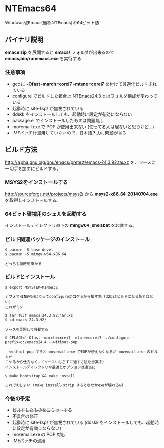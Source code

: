 NTEmacs64
=========

Windows版Emacs(通称NTEmacs)の64ビット版

バイナリ説明
------------

**emace.zip** を展開すると **emacs/** フォルダが出来るので **emacs/bin/runemacs.exe** を実行する

### 注意事項
* gcc に **-Ofast -march=corei7 -mtune=corei7** を付けて最適化ビルドされている
* configure でビルドした都合上 NTEmacs24.3 とはフォルダ構成が変わっている
* 起動時に site-lisp/ が無視されている
 * ddskk をインストールしても、起動時に設定が有効にならない
 * package.el でインストールしたものは問題無し
* movemail.exe で POP が使用出来ない (使ってる人は居ないと思うけど…)
* IMEパッチは適用していないので、日本語入力に問題がある

ビルド方法
----------

<http://alpha.gnu.org/gnu/emacs/pretest/emacs-24.3.92.tar.xz>
を、ソースに一切手を加ずにビルドする。

### MSYS2をインストールする
<http://sourceforge.net/projects/msys2/>
から **msys2-x86_64-20140704.exe** を取得しインストールする。

### 64ビット環境用のシェルを起動する
インストールディレクトリ直下の **mingw64_shell.bat** を起動する。

### ビルド関連パッケージのインストール
    $ pacman -S base-devel
    $ pacman -S mingw-w64-x86_64

    どっちも超時間掛かる

### ビルドとインストール
    $ export MSYSTEM=MINGW32

    デフォでMINGW64になってconfigureがコケるから騙す為 (32bitビルドになる訳ではない)
    これがミソ
    
    $ tar tvJf emacs-24.3.92.tar.xz
    $ cd emacs-24.3.92/

    ソースを展開して移動する

    $ CFLAGS='-Ofast -march=corei7 -mtune=corei7' ./configure --prefix=c:/emacs24.4 --without-pop

    --without-pop すると movemail.exe でPOPが使えなくなるが movemail.exe のビルドが
    コケるから仕方なく… (ソースいじらずに通す方法を思案中)
    インストールディレクトリや最適化オプションは適当に

    $ make bootstrap && make install

    これでおしまい (make install-strip するとなぜかexeが壊れるw)

### 今後の予定
* ~~ビルドしたものをコミットする~~
* 不具合の修正
 * 起動時に site-lisp/ が無視されている (ddskk をインストールしても、起動時に設定が有効にならない)
 * movemail.exe の POP 対応
* IMEパッチの適用
